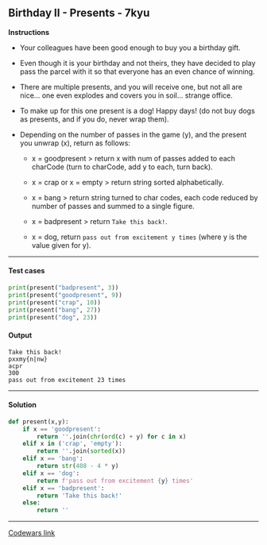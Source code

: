## Birthday II - Presents - 7kyu

**Instructions**

- Your colleagues have been good enough to buy you a birthday gift.

- Even though it is your birthday and not theirs, they have decided to play pass the parcel with it so that everyone has an even chance of winning.

- There are multiple presents, and you will receive one, but not all are nice... one even explodes and covers you in soil... strange office.

- To make up for this one present is a dog! Happy days! (do not buy dogs as presents, and if you do, never wrap them).

- Depending on the number of passes in the game (y), and the present you unwrap (x), return as follows:

    - x = goodpresent > return x with num of passes added to each charCode (turn to charCode, add y to each, turn back).

    - x = crap or x = empty > return string sorted alphabetically.

    - x = bang > return string turned to char codes, each code reduced by number of passes and summed to a single figure.

    - x = badpresent > return `Take this back!`.

    - x = dog, return `pass out from excitement y times` (where y is the value given for y).

---

#### Test cases

```python
print(present("badpresent", 3))
print(present("goodpresent", 9))
print(present("crap", 10))
print(present("bang", 27))
print(present("dog", 23))
```

#### Output

```
Take this back!
pxxmy{n|nw}
acpr
300
pass out from excitement 23 times
```

---

#### Solution

```python
def present(x,y):
    if x == 'goodpresent':
        return ''.join(chr(ord(c) + y) for c in x)
    elif x in ('crap', 'empty'):
        return ''.join(sorted(x))
    elif x == 'bang':
        return str(408 - 4 * y)
    elif x == 'dog':
        return f'pass out from excitement {y} times'
    elif x == 'badpresent':
        return 'Take this back!'
    else:
        return ''
```

---

[Codewars link](https://www.codewars.com/kata/5805f0663f1f9c49be00011f/)
